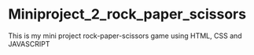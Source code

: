 # Miniproject_2_rock_paper_scissors
This is my mini project rock-paper-scissors game using HTML, CSS and JAVASCRIPT

